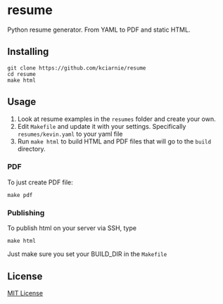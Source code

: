 resume
======

Python resume generator. From YAML to PDF and static HTML.

Installing
----------

    git clone https://github.com/kciarnie/resume
    cd resume
    make html

Usage
-----

1. Look at resume examples in the `resumes` folder and create your own.
2. Edit `Makefile` and update it with your settings. Specifically `resumes/kevin.yaml` to your yaml file
3. Run `make html` to build HTML and PDF files that will go to the `build` directory.


### PDF

To just create PDF file:

    make pdf

### Publishing

To publish html on your server via SSH, type 

    make html

Just make sure you set your BUILD_DIR in the `Makefile`

License
-------
[MIT License](https://bitbucket.org/kciarnie/resume/LICENSE)